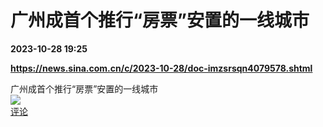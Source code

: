 # 广州成首个推行“房票”安置的一线城市

**2023-10-28 19:25**

**https://news.sina.com.cn/c/2023-10-28/doc-imzsrsqn4079578.shtml**

广州成首个推行“房票”安置的一线城市  
![](https://img3.chouti.com/CHOUTI_231028_91486897E9D341AD894141B5E49CFE74.jpg)  
[评论](https://m.chouti.com/link/40432768)